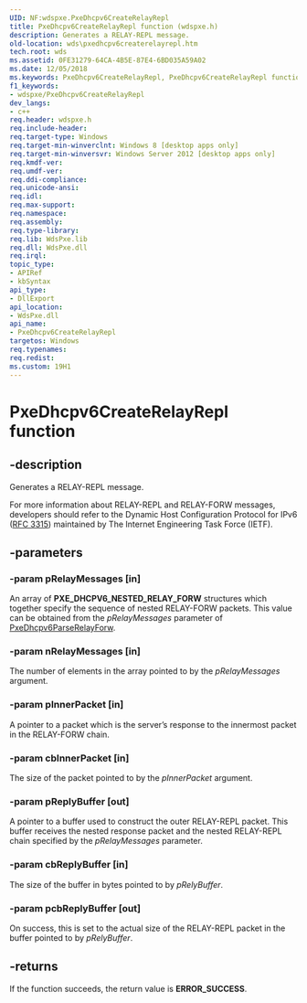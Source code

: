 ```yaml
---
UID: NF:wdspxe.PxeDhcpv6CreateRelayRepl
title: PxeDhcpv6CreateRelayRepl function (wdspxe.h)
description: Generates a RELAY-REPL message.
old-location: wds\pxedhcpv6createrelayrepl.htm
tech.root: wds
ms.assetid: 0FE31279-64CA-4B5E-87E4-6BD035A59A02
ms.date: 12/05/2018
ms.keywords: PxeDhcpv6CreateRelayRepl, PxeDhcpv6CreateRelayRepl function [Windows Deployment Services], wds.pxedhcpv6createrelayrepl, wdspxe/PxeDhcpv6CreateRelayRepl
f1_keywords:
- wdspxe/PxeDhcpv6CreateRelayRepl
dev_langs:
- c++
req.header: wdspxe.h
req.include-header: 
req.target-type: Windows
req.target-min-winverclnt: Windows 8 [desktop apps only]
req.target-min-winversvr: Windows Server 2012 [desktop apps only]
req.kmdf-ver: 
req.umdf-ver: 
req.ddi-compliance: 
req.unicode-ansi: 
req.idl: 
req.max-support: 
req.namespace: 
req.assembly: 
req.type-library: 
req.lib: WdsPxe.lib
req.dll: WdsPxe.dll
req.irql: 
topic_type:
- APIRef
- kbSyntax
api_type:
- DllExport
api_location:
- WdsPxe.dll
api_name:
- PxeDhcpv6CreateRelayRepl
targetos: Windows
req.typenames: 
req.redist: 
ms.custom: 19H1
---
```


# PxeDhcpv6CreateRelayRepl function


## -description


Generates a RELAY-REPL message.

For more information about RELAY-REPL and RELAY-FORW messages, developers should refer to the Dynamic Host Configuration Protocol for IPv6 (<a href="https://www.ietf.org/rfc/rfc3315.txt">RFC 3315</a>) maintained by The Internet Engineering Task Force (IETF).


## -parameters




### -param pRelayMessages [in]

An array of <b>PXE_DHCPV6_NESTED_RELAY_FORW</b> structures which together specify the sequence of nested RELAY-FORW packets.  This value can be obtained from the <i>pRelayMessages</i> parameter of <a href="https://docs.microsoft.com/windows/desktop/api/wdspxe/nf-wdspxe-pxedhcpv6parserelayforw">PxeDhcpv6ParseRelayForw</a>.


### -param nRelayMessages [in]

The number of elements in the array pointed to by the <i>pRelayMessages</i> argument.


### -param pInnerPacket [in]

A pointer to a packet which is the server’s response to the innermost packet in the RELAY-FORW chain.


### -param cbInnerPacket [in]

The size of the packet pointed to by the <i>pInnerPacket</i> argument.


### -param pReplyBuffer [out]

A pointer to a buffer used to construct the outer RELAY-REPL packet. This buffer receives the nested response packet and the nested RELAY-REPL chain specified by the <i>pRelayMessages</i> parameter.


### -param cbReplyBuffer [in]

The size of the buffer in bytes  pointed to by <i>pRelyBuffer</i>.


### -param pcbReplyBuffer [out]

On success, this is set to the actual size of the RELAY-REPL packet in the buffer pointed to by <i>pRelyBuffer</i>.  


## -returns



If the function succeeds, the return value is <b>ERROR_SUCCESS</b>.



